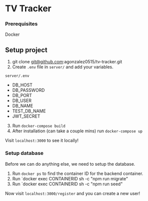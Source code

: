 # TV Tracker

### Prerequisites

Docker

## Setup project

1. git clone git@github.com:agonzalez0515/tv-tracker.git
2. Create `.env` file in `server/` and add your variables.

`server/.env`

- DB_HOST
- DB_PASSWORD
- DB_PORT
- DB_USER
- DB_NAME
- TEST_DB_NAME
- JWT_SECRET

3. Run `docker-compose build`
4. After installation (can take a couple mins) run `docker-compose up`

Visit `localhost:3000` to see it locally!

### Setup database

Before we can do anything else, we need to setup the database.

1.  Run `docker ps` to find the container ID for the backend container.
2.  Run `docker exec CONTAINERID sh -c "npm run migrate"
3.  Run `docker exec CONTAINERID sh -c "npm run seed"

Now visit `localhost:3000/register` and you can create a new user!
